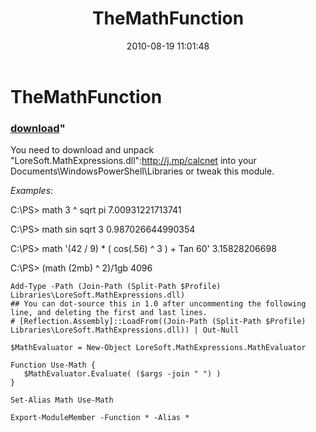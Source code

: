 ﻿---
pid:            2094
parent:         0
children:       
poster:         Joel Bennett
title:          TheMathFunction
date:           2010-08-19 11:01:48
format:         posh
---

# TheMathFunction

### [download](2094.ps1)"

You need to download and unpack "LoreSoft.MathExpressions.dll":http://j.mp/calcnet into your Documents\WindowsPowerShell\Libraries or tweak this module.

*Examples*:

C:\PS> math 3 ^ sqrt pi
7.00931221713741

C:\PS> math sin sqrt 3
0.987026644990354

C:\PS> math '(42 / 9) * ( cos(.56) ^ 3 ) + Tan 60'
3.15828206698

C:\PS>  (math (2mb) ^ 2)/1gb
4096



```posh
Add-Type -Path (Join-Path (Split-Path $Profile) Libraries\LoreSoft.MathExpressions.dll)
## You can dot-source this in 1.0 after uncommenting the following line, and deleting the first and last lines.
# [Reflection.Assembly]::LoadFrom((Join-Path (Split-Path $Profile) Libraries\LoreSoft.MathExpressions.dll)) | Out-Null

$MathEvaluator = New-Object LoreSoft.MathExpressions.MathEvaluator

Function Use-Math {
   $MathEvaluator.Evaluate( ($args -join " ") )
}

Set-Alias Math Use-Math

Export-ModuleMember -Function * -Alias * 
```
